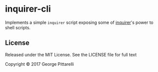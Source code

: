 # inquirer-cli

Implements a simple `inquirer` script exposing some
of [inquirer](https://github.com/sboudrias/Inquirer.js)'s power to
shell scripts.

## License

Released under the MIT License. See the LICENSE file for full text

Copyright © 2017 George Pittarelli
